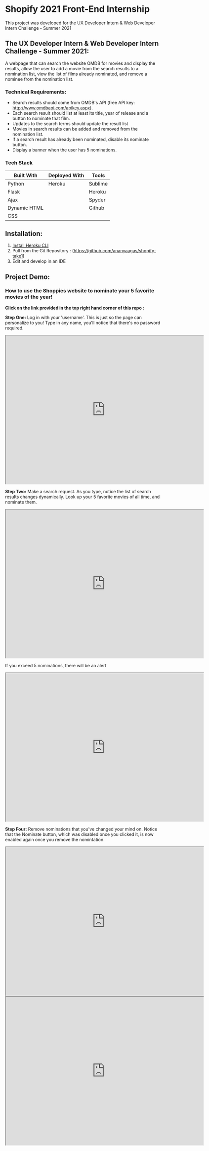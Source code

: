 # Shopify 2021 Front-End Internship
This project was developed for the UX Developer Intern & Web Developer Intern Challenge - Summer 2021

## The UX Developer Intern & Web Developer Intern Challenge - Summer 2021:
A webpage that can search the website OMDB for movies and display the results, allow the user to add a movie from the search results to a nomination list, view the list of films already nominated, and remove a nominee from the nomination list.

### Technical Requirements:
- Search results should come from OMDB's API (free API key: http://www.omdbapi.com/apikey.aspx).
- Each search result should list at least its title, year of release and a button to nominate that film.
- Updates to the search terms should update the result list
- Movies in search results can be added and removed from the nomination list.
- If a search result has already been nominated, disable its nominate button.
- Display a banner when the user has 5 nominations.

### Tech Stack
| Built With | Deployed With |Tools |
| ----------- | ----------- | ---- |
| Python | Heroku | Sublime |
| Flask |   | Heroku |
| Ajax |   |  Spyder |
| Dynamic HTML |   | Github |
| CSS |   


## Installation:
1. [Install Heroku CLI](https://devcenter.heroku.com/articles/heroku-cli)
2. Pull from the Git Repository : (https://github.com/ananyaagas/shopify-take1)
3. Edit and develop in an IDE

## Project Demo:
### How to use the Shoppies website to nominate your 5 favorite movies of the year!
**Click on the link provided in the top right hand corner of this repo :**

**Step One:**
Log in with your 'username'. This is just so the page can personalize to you! Type in any name, you'll notice that there's no password required.
<iframe src="https://drive.google.com/file/d/16fCMxVyTbQycNhgJlfUOSxt2dUNhcjqL/preview" width="640" height="480"></iframe>

**Step Two:**
Make a search request. As you type, notice the list of search results changes dynamically. Look up your 5 favorite movies of all time, and nominate them. 
<iframe src="https://drive.google.com/file/d/1himxP_FF3iUe1Z9lA6OYu7efkwA9YSZL/preview" width="640" height="480"></iframe>

If you exceed 5 nominations, there will be an alert
<iframe src="https://drive.google.com/file/d/1wDsLnLgRCAbpdhfFKWyfgqYyR0HxhA-R/preview" width="640" height="480"></iframe>

**Step Four:**
Remove nominations that you've changed your mind on. Notice that the Nominate button, which was disabled once you clicked it, is now enabled again once you remove the nomintation.
<iframe src="https://drive.google.com/file/d/1pJdePIwXcMulD-g2aK6MD60vb4xjCVa3/preview" width="640" height="480"></iframe>  
<iframe src="https://drive.google.com/file/d/1tCq151H-DsNzPQKZ-Dim4HF5XDulvsXe/preview" width="640" height="480"></iframe>
